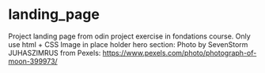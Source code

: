 # landing_page
Project landing page from odin project exercise in fondations course.
Only use html + CSS
Image in place holder hero section: Photo by SevenStorm JUHASZIMRUS from Pexels: https://www.pexels.com/photo/photograph-of-moon-399973/